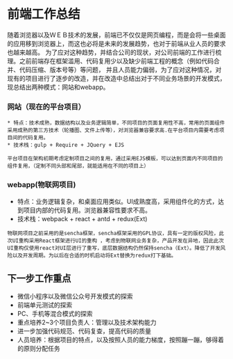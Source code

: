 
# 前端工作总结

  随着浏览器以及ＷＥＢ技术的发展，前端已不仅仅是网页编程，而是会将一些桌面的应用移到浏览器上，而这也必将是未来的发展趋势，也对于前端从业人员的要求也越来越高。
  为了应对这种趋势，并结合公司的现状，对公司前端的工作进行梳理。之前前端存在框架滥用、代码复用少以及缺少前端工程的概念（例如代码合并、代码压缩、版本号等）等问题，
  并且人员能力偏弱，为了应对这种情况，对现有的项目进行了逐步的改造，并在改造中总结出对于不同业务场景的开发模式，现总结出两种模式：网站和webapp。

### 网站（现在的平台项目）
    * 特点：技术成熟，数据结构以及业务逻辑简单，不同项目的页面复用性不高，常用的页面组件采用成熟的第三方技术（轮播图、文件上传等），对浏览器兼容要求高.在平台项目内需要考虑项目间的代码复用。
    * 技术栈：gulp + Require + JQuery + EJS

  `平台项目在架构初期考虑定制项目之间的复用，通过采用EJS模板，可以达到页面内不同项目的组件复用，（定制不同头部和尾部，就能适用在不同的项目上）`

### webapp(物联网项目)
  * 特点：业务逻辑复杂，和桌面应用类似。UI成熟度高，采用组件化的方式，达到项目内部的代码复用。浏览器兼容性要求不高。
  * 技术栈：webpack + react + antd + redux(Ext)

`物联网项目之前采用的是sencha框架，sencha框架采用的GPL协议，具有一定的版权风险，此次UI重构采用React框架进行UI的重构 ，考虑到物联网业务复杂，产品开发在异地，因此此次UI重构仅使用react对UI层进行了重写，底层数据结构仍然保持sencha（Ext）。降低了开发风险以及开发周期。为以后在合适的时机启动将Ext替换为redux打下基础。`


## 下一步工作重点
  * 微信小程序以及微信公众号开发模式的探索
  * 前端单元测试的探索
  * PC、手机等混合模式的探索
  * 重点培养2~3个项目负责人：管理以及技术架构能力
  * 进一步加强代码规范、代码复查，提高代码的质量
  * 人员培养：根据项目的特点，以及按照人员的能力梯度，按照蹦一蹦，够得着的原则分配任务
